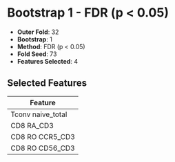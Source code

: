 # Bootstrap 1 - FDR (p < 0.05)

- **Outer Fold**: 32
- **Bootstrap**: 1
- **Method**: FDR (p < 0.05)
- **Fold Seed**: 73
- **Features Selected**: 4

## Selected Features

| Feature |
|---------|
| Tconv naive_total |
| CD8 RA_CD3 |
| CD8 RO CCR5_CD3 |
| CD8 RO CD56_CD3 |
